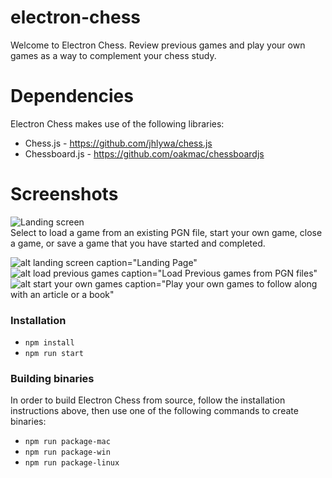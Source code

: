 # electron-chess

Welcome to Electron Chess. Review previous games and play your own games as a way to complement your chess study.

# Dependencies

Electron Chess makes use of the following libraries:

- Chess.js - <https://github.com/jhlywa/chess.js>
- Chessboard.js - <https://github.com/oakmac/chessboardjs>

# Screenshots

<img alt="Landing screen" src="screenshots/landing.png" />
<figcaption>Select to load a game from an existing PGN file, start your own game, close a game, or save a game that you have started and completed.</figcaption>

![alt landing screen caption="Landing Page"](screenshots/landing.png)
![alt load previous games caption="Load Previous games from PGN files"](screenshots/load-game.png)
![alt start your own games caption="Play your own games to follow along with an article or a book"](screenshots/new-game.png)

### Installation

- `npm install`
- `npm run start`

### Building binaries

In order to build Electron Chess from source, follow the installation instructions above, then use one of the following commands to create binaries:

- `npm run package-mac`
- `npm run package-win`
- `npm run package-linux`
